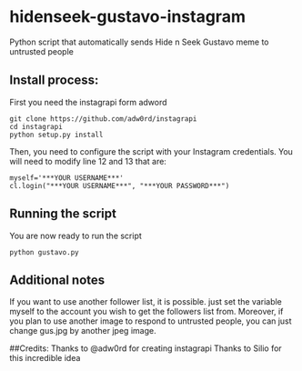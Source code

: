 # hidenseek-gustavo-instagram
Python script that automatically sends Hide n Seek Gustavo meme to untrusted people

## Install process:
First you need the instagrapi form adword
```
git clone https://github.com/adw0rd/instagrapi
cd instagrapi
python setup.py install
```
Then, you need to configure the script with your Instagram credentials.
You will need to modify line 12 and 13 that are:
```
myself='***YOUR USERNAME***'
cl.login("***YOUR USERNAME***", "***YOUR PASSWORD***")
```

## Running the script
You are now ready to run the script
```
python gustavo.py
```

## Additional notes
If you want to use another follower list, it is possible. just set the variable myself to the account you wish to get the followers list from.
Moreover, if you plan to use another image to respond to untrusted people, you can just change gus.jpg by another jpeg image.

##Credits:
Thanks to @adw0rd for creating instagrapi
Thanks to Silio for this incredible idea
